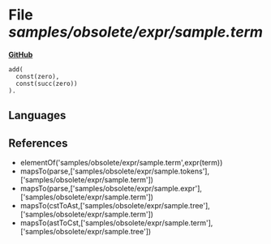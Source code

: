 # File _samples/obsolete/expr/sample.term_
**[GitHub](https://github.com/softlang/yas/blob/master/samples/obsolete/expr/sample.term)**
```
add(
  const(zero),
  const(succ(zero))
).
```

## Languages

## References
* elementOf('samples/obsolete/expr/sample.term',expr(term))
* mapsTo(parse,['samples/obsolete/expr/sample.tokens'],['samples/obsolete/expr/sample.term'])
* mapsTo(parse,['samples/obsolete/expr/sample.expr'],['samples/obsolete/expr/sample.term'])
* mapsTo(cstToAst,['samples/obsolete/expr/sample.tree'],['samples/obsolete/expr/sample.term'])
* mapsTo(astToCst,['samples/obsolete/expr/sample.term'],['samples/obsolete/expr/sample.tree'])
